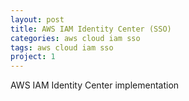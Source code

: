 ```yaml
---
layout: post
title: AWS IAM Identity Center (SSO)
categories: aws cloud iam sso
tags: aws cloud iam sso
project: 1
---
```



<!--more-->
AWS IAM Identity Center implementation
